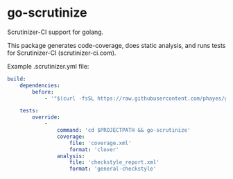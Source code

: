 # go-scrutinize

Scrutinizer-CI support for golang.

This package generates code-coverage, does static analysis, and runs tests for Scrutinizer-CI (scrutinizer-ci.com).  

Example .scrutinizer.yml file:

```yml
build:
    dependencies:
        before:
            - '"$(curl -fsSL https://raw.githubusercontent.com/phayes/go-scrutinize/master/install-golang)" | source /dev/stdin'

    tests:
        override:
            -
                command: 'cd $PROJECTPATH && go-scrutinize'
                coverage:
                    file: 'coverage.xml'
                    format: 'clover'
                analysis:
                    file: 'checkstyle_report.xml'
                    format: 'general-checkstyle'
```
